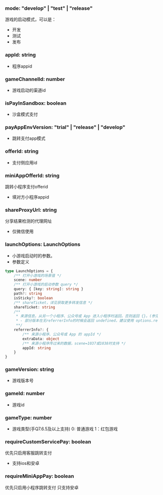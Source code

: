 ### **mode: "develop" | "test" | "release"**
游戏的启动模式，可以是：
- 开发
- 测试
- 发布


### **appId: string**
- 程序appid


### **gameChannelId: number**
- 游戏启动的渠道id


### **isPayInSandbox: boolean**
- 沙盒模式支付


### **payAppEnvVersion: "trial" | "release" | "develop"**
- 跳转支付app模式


### **offerId: string**
- 支付侧应用id


### **miniAppOfferId: string**
跳转小程序支付offerid
- 填对方小程序appid


### **shareProxyUrl: string**
分享结果检测的代理网址
* 仅微信使用


### **launchOptions: LaunchOptions**
- 小游戏启动时的参数。
- 参数定义

```typescript
type LaunchOptions = {
	/** 打开小游戏的场景值 */
	scene: number
	/** 打开小游戏的启动参数 query */
	query: { [key: string]: string }
	path?: string
	isSticky?: boolean
	/** shareTicket，详见获取更多转发信息 */
	shareTicket: string
	/**
	 * 来源信息。从另一个小程序、公众号或 App 进入小程序时返回。否则返回 {}。(参见后文注意) *
	 * - 部分版本在无referrerInfo的时候会返回 undefined，建议使用 options.referrerInfo && options.referrerInfo.appId 进行判断。
	 **/
	referrerInfo?: {
		/** 来源小程序、公众号或 App 的 appId */
		extraData: object
		/** 来源小程序传过来的数据，scene=1037或1038时支持 */
		appId: string
	}
}

```


### **gameVersion: string**
- 游戏版本号


### **gameId: number**
- 游戏id


### **gameType: number**
- 游戏类型(手Q7.6.5及以上支持) 0: 普通游戏 1：红包游戏


### **requireCustomServicePay: boolean**
优先只启用客服跳转支付
- 支持ios和安卓


### **requireMiniAppPay: boolean**
优先只启用小程序跳转支付
只支持安卓

